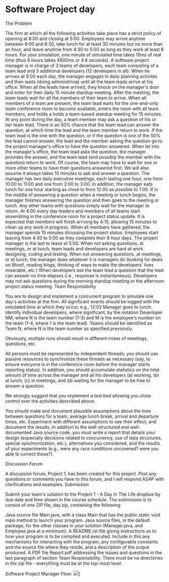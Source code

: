 Software Project day
===================

The Problem

The firm at which all the following activities take place has a strict policy of opening at 8:00 and closing at 5:00.
Employees may arrive anytime between 8:00 and 8:30, take lunch for at least 30 minutes but no more than an hour, and
leave anytime from 4:30 to 5:00 as long as they work at least 8 hours. For your simulation, one minute of simulated
time takes 10ms of real time (thus 8 hours takes 4800ms or 4.8 seconds).
A software project manager is in charge of 3 teams of developers, each team consisting of a team lead and 3 additional
developers (12 developers in all).
When he arrives at 8:00 each day, the manager engages in daily planning activites and then waits (doing administrivia)
until all the team leads arrive at his office. When all the leads have arrived, they knock on the manager's door and
enter for their daily 15 minute standup meeting.
After the meeting, the team leads wait for all the members of their team to arrive. When all members of a team are
present, the team lead waits for the one-and-only team conference room to become available, enters the room with
all team members, and holds a holds a team-based standup meeting for 15 minutes.
At any point during the day, a team member may ask a question of his or her team lead. There is an 50% chance that the
team lead can answer the question, at which time the lead and the team member return to work.
If the team lead is the one with the question, or if the question is one of the 50% the lead cannot answer, the
lead and the member asking the question go to the project manager's office to have the question answered. When let
into the manager's office, the team lead asks the question, the manager provides the answer, and the team lead (and
possibly the member with the question) return to work. Of course, the team may have to wait for one or more other
teams to have their questions answered first. We will also assume it always takes 10 minutes to ask and answer a
question.
The manager has two daily executive meetings, each lasting one hour, one from 10:00 to 11:00 and one from 2:00 to 3:00.
In addition, the manager eats lunch for one hour starting as close to from 12:00 as possible to 1:00. If in the middle
of answering a question when a meeting or lunch begins, the manager finishes answering the question and then goes
to the meeting or lunch. Any other teams with questions simply wait for the manager to return.
At 4:00 every day leaders and members of all teams start assembling in the conference room for a project status update.
It is expected that members will finish arriving by 4:15, allowing 15 minutes to clean up any work in progress. When
all members have gathered, the manager spends 15 minutes dicussing the project status.
Employees start leaving from 4:30 to 5:00 as they complete their 8 hour days. The project manager is the last to
leave at 5:00.
When not asking questions, at meetings, or at lunch, team leads and developers are hard at work designing, coding and
testing.
When not answering questions, at meetings, or at lunch, the manager does whatever it is managers do (looking for deals
on Woot!, reading blogs, thinking of ways to make the developers' lives miserable, etc.)
When developers ask the team lead a question that the lead can answer no time elapses (i.e., response is
instantaneous).
Developers may not ask questions during the morning standup meeting or the afternoon project status meeting.
Team Responsibility

You are to design and implement a concurrent program to simulate one day's activities at the firm. All significant
events should be logged with the simulated time at which they occur, e.g., 12:02 Manager goes to lunch. Identify
individual developers, where significant, by the notation Deverloper NM, where N is the team number (1-3) and M is
the employee's number on the team (1-4, where 1 is the team lead). Teams should be identified as Team N, where N is the
team number as specified previously.

Obviously, multiple runs should result in different mixes of meetings, questions, etc.

All persons must be represented by independent threads; you should use passive resources to synchronize these
threads as necessary (say, to ensure everyone is in the conference room before the manager starts reporting
status). In addition, you should accumulate statistics on the total amount of time across the manager and all his
developers (a) working, (b) at lunch, (c) in meetings, and (d) waiting for the manager to be free to answer a
question.

We strongly suggest that you implement a test bed allowing you close control over the activities described above.

You should make and document plausible assumptions about the time between questions for a team, average lunch break,
arrival and departure times, etc. Experiment with different assumptions to see their effect, and document the results.
In addition to the well-structured and well-documented Java source code, you must write a report that details your
design (especially decisions related to concurrency, use of data structures, special synchronization,
etc.), alternatives you considered, and the results of your experiments (e.g., were any race conditions uncovered?
were you able to correct these?).

Discussion Forum

A discussion forum, Project 1, has been created for this project. Post any questions or comments you have to this
forum, and I will respond ASAP with clarifications and examples.
Submission

Submit your team's solution to the Project 1 - A Day In The Life dropbox by due date and time shown in the course
schedule. The submission is to consist of one ZIP file, day.zip, containing the following:

Java source file Main.java, with a class Main that has the public static void main method to launch your program.
Java source files, in the default package, for the other classes in your solution (Manager.java, and Employee.java at a
minimum).
A README.txt file giving instructions as to how your program is to be compiled and executed. Include in this any
mechanisms for interacting with the program, any configurable constants and the source file where they reside, and
a description of the output produced.
A PDF file Report.pdf addressing the issues and questions in the last paragraph of section Team Responsibility.
There must be no directories in the zip file - everything must be at the top-most level.


Software Project Manager Flow:
![](https://raw.github.com/kocsenc/software-project-day/master/Images/SPM%20Flow%20Chart.png)]